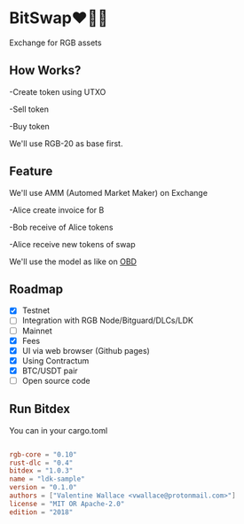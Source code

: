 # BitSwap❤️💚💙



Exchange for RGB assets

## How Works?

-Create token using UTXO

-Sell token

-Buy token

We'll use RGB-20 as base first.

## Feature

We'll use AMM (Automed Market Maker) on Exchange

-Alice create invoice for B

-Bob receive of Alice tokens 

-Alice receive new tokens of swap

We'll use the model as like on [OBD](https://github.com/omnilaboratory/OmniBOLT-spec/blob/master/OmniBOLT-06-Automatic-Market-Maker-and-DEX.md)

## Roadmap

- [X] Testnet
- [ ] Integration with RGB Node/Bitguard/DLCs/LDK
- [ ] Mainnet
- [x] Fees
- [X] UI via web browser (Github pages)
- [X] Using Contractum
- [X] BTC/USDT pair
- [ ] Open source code

## Run Bitdex

You can in your cargo.toml

```cargo.toml

rgb-core = "0.10"
rust-dlc = "0.4"
bitdex = "1.0.3"
name = "ldk-sample"
version = "0.1.0"
authors = ["Valentine Wallace <vwallace@protonmail.com>"]
license = "MIT OR Apache-2.0"
edition = "2018"
